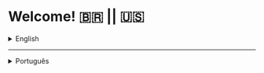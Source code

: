 # Welcome! 🇧🇷 || 🇺🇸

<details>
<summary> English </summary>

## About Henrique

<a href="https://www.facens.com.br/"> <img align="right" src="https://images.educamaisbrasil.com.br/content/superior/instituicao/logo/g/facens.png" width="100" height="70"/> </a>
</br>
- 💻 Studying Computer Engineering at Facens
- 🖥️ Sofware Intern at Grupo Splice
- ✞ Jesus Freak
<a href="https://www.splice.com.br/"> <img align="right" src="https://spartan.com.br/wp-content/uploads/2017/09/splice-logo.png" width="100" height= "50"/> </a>


</br>
</br>


## What am I doing?
Studying specific languages:

<img align="left" alt="Go" width="36px" src="https://cdn.icon-icons.com/icons2/2699/PNG/512/golang_logo_icon_171073.png"/>
<img align="left" alt="JavaScript" width="36px" src="https://raw.githubusercontent.com/github/explore/80688e429a7d4ef2fca1e82350fe8e3517d3494d/topics/javascript/javascript.png" />
<img align="left" alt="MySQL" src="https://img.shields.io/badge/mysql-%2300f.svg?&style=for-the-badge&logo=mysql&logoColor=white"/>

</br>
</br>
</br>

And practicing with some softwares:

<img align="left" alt="Visual Studio Code" width="36px" src="https://raw.githubusercontent.com/github/explore/80688e429a7d4ef2fca1e82350fe8e3517d3494d/topics/visual-studio-code/visual-studio-code.png" />
<img align="left" alt="Git" width="36px" src="https://cdn.icon-icons.com/icons2/2415/PNG/512/git_plain_wordmark_logo_icon_146508.png" />
<img align="left" alt="GitHub" width="36px" src="https://cdn.icon-icons.com/icons2/1181/PNG/512/1490128251-epic-social-media-online-web-internet-github_82122.png" />

</br>
</br>

- <details> <summary>Projects</summary><a href="https://github.com/HenryCesar?tab=repositories"> <B> Repositories </B> </a> </details>
___

### Contact me
[![Linkedin Badge](https://img.shields.io/badge/-LinkedIn-blue?style=flat-square&logo=Linkedin&logoColor=white&link=https://www.linkedin.com/in/henriquecpsalmeida/)](https://www.linkedin.com/in/henriquecpsalmeida/)

<a href="mailto:henrique_alm@hotmail.com?subject=Hello%20Henrique"> <img alt="Outlook" src="https://img.shields.io/badge/Microsoft_Outlook-0078D4?style=for-the-badge&logo=microsoft-outlook&logoColor=white"/> </a>


</br>

<details>
  <summary>See More</summary>

![Henrique's GitHub stats](https://github-readme-stats.vercel.app/api?username=henrycesar&show_icons=true&theme=dark)
<br />
<br />
 ![1](https://github-readme-stats.vercel.app/api/top-langs/?username=HenryCesar&theme=blue-green)


</details>
</details>

___
<details>
<summary> Português </summary>

## Sobre Henrique

<a href="https://www.facens.com.br/"> <img align="right" src="https://images.educamaisbrasil.com.br/content/superior/instituicao/logo/g/facens.png" width="100" height="70"/> </a>
</br>
- 💻 Estudando Engenharia da Computação na FACENS
- 🖥️ Estagiário de Sofwtare no Grupo Splice
- ✞ Louco por Jesus
<a href="https://www.splice.com.br/"> <img align="right" src="https://spartan.com.br/wp-content/uploads/2017/09/splice-logo.png" width="100" height= "50"/> </a>


</br>
</br>

## O que eu tenho feito?
Estudo linguagens específicas:

<img align="left" alt="Go" width="36px" src="https://cdn.icon-icons.com/icons2/2699/PNG/512/golang_logo_icon_171073.png"/>
<img align="left" alt="JavaScript" width="36px" src="https://raw.githubusercontent.com/github/explore/80688e429a7d4ef2fca1e82350fe8e3517d3494d/topics/javascript/javascript.png" />
<img align="left" alt="MySQL" src="https://img.shields.io/badge/mysql-%2300f.svg?&style=for-the-badge&logo=mysql&logoColor=white"/>

</br>
</br>
</br>

E pratico com alguns softwares:

<img align="left" alt="Visual Studio Code" width="36px" src="https://raw.githubusercontent.com/github/explore/80688e429a7d4ef2fca1e82350fe8e3517d3494d/topics/visual-studio-code/visual-studio-code.png" />
<img align="left" alt="Git" width="36px" src="https://cdn.icon-icons.com/icons2/2415/PNG/512/git_plain_wordmark_logo_icon_146508.png" />
<img align="left" alt="GitHub" width="36px" src="https://cdn.icon-icons.com/icons2/1181/PNG/512/1490128251-epic-social-media-online-web-internet-github_82122.png" />

</br>
</br>

- <details> <summary>Projetos</summary><a href="https://github.com/HenryCesar?tab=repositories"> <B> Repositórios </B> </a> </details>
___

### Entre em contato comigo!
[![Linkedin Badge](https://img.shields.io/badge/-LinkedIn-blue?style=flat-square&logo=Linkedin&logoColor=white&link=https://www.linkedin.com/in/henriquecpsalmeida/)](https://www.linkedin.com/in/henriquecpsalmeida/)

<a href="mailto:henrique_alm@hotmail.com?subject=Hello%20Henrique"> <img alt="Outlook" src="https://img.shields.io/badge/Microsoft_Outlook-0078D4?style=for-the-badge&logo=microsoft-outlook&logoColor=white"/> </a>


</br>

<details>
  <summary>Ver mais</summary>

![GitHub Stats de Henrique](https://github-readme-stats.vercel.app/api?username=henrycesar&show_icons=true&theme=dark)
<br />
<br />
 ![1](https://github-readme-stats.vercel.app/api/top-langs/?username=HenryCesar&theme=blue-green)


</details>
</details>